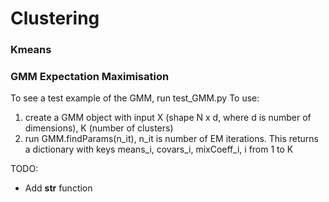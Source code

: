 # Clustering

### Kmeans


### GMM Expectation Maximisation
To see a test example of the GMM, run test_GMM.py
To use:
1. create a GMM object with input X (shape N x d, where d is number of dimensions), K (number of clusters)
2. run GMM.findParams(n_it), n_it is number of EM iterations. This returns a dictionary with keys means_i, covars_i, mixCoeff_i, i from 1 to K

TODO:
* Add __str__ function
